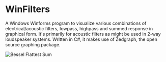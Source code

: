 # WinFilters
A Windows Winforms program to visualize various combinations of electrical/acoustic filters, lowpass, highpass and summed response in graphical form. It's primarily for acoustic filters as might be used in 2-way loudspeaker systems. Written in C#, it makes use of Zedgraph, the open source graphing package.

![Bessel Flattest Sum](https://user-images.githubusercontent.com/1345527/33976297-f1f4a8e0-e061-11e7-8a2d-bbf5fd7685e5.gif)
